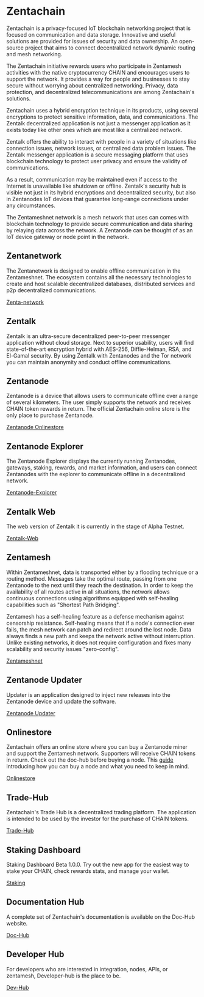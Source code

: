 # Zentachain

Zentachain is a privacy-focused IoT blockchain networking project that is focused on communication and data storage. Innovative and useful solutions are provided for issues of security and data ownership. An open-source project that aims to connect decentralized network dynamic routing and mesh networking.

The Zentachain initiative rewards users who participate in Zentamesh activities with the native cryptocurrency CHAIN and encourages users to support the network. It provides a way for people and businesses to stay secure without worrying about centralized networking. Privacy, data protection, and decentralized telecommunications are among Zentachain's solutions.

Zentachain uses a hybrid encryption technique in its products, using several encryptions to protect sensitive information, data, and communications. The Zentalk decentralized application is not just a messenger application as it exists today like other ones which are most like a centralized network. 

Zentalk offers the ability to interact with people in a variety of situations like connection issues, network issues, or centralized data problem issues. The Zentalk messenger application is a secure messaging platform that uses blockchain technology to protect user privacy and ensure the validity of communications.

As a result, communication may be maintained even if access to the Internet is unavailable like shutdown or offline. Zentalk's security hub is visible not just in its hybrid encryptions and decentralized security, but also in Zentanodes IoT devices that guarantee long-range connections under any circumstances.

The Zentameshnet network is a mesh network that uses can comes with blockchain technology to provide secure communication and data sharing by relaying data across the network. A Zentanode can be thought of as an IoT device gateway or node point in the network.

## Zentanetwork

The Zentanetwork is designed to enable offline communication in the Zentameshnet. The ecosystem contains all the necessary technologies to create and host scalable decentralized databases, distributed services and p2p decentralized communications.

[Zenta-network](https://docs.zentachain.io/zentanetwork)

## Zentalk

Zentalk is an ultra-secure decentralized peer-to-peer messenger application without cloud storage. Next to superior usability, users will find state-of-the-art encryption hybrid with AES-256, Diffie-Helman, RSA, and El-Gamal security. By using Zentalk with Zentanodes and the Tor network you can maintain anonymity and conduct offline communications.

## Zentanode

Zentanode is a device that allows users to communicate offline over a range of several kilometers. The user simply supports the network and receives CHAIN token rewards in return. The official Zentachain online store is the only place to purchase Zentanode.

[Zentanode Onlinestore](https://zentanode.com)

## Zentanode Explorer

The Zentanode Explorer displays the currently running Zentanodes, gateways, staking, rewards, and market information, and users can connect Zentanodes with the explorer to communicate offline in a decentralized network.

[Zentanode-Explorer](https://explorer.zentanode.com/)

## Zentalk Web

The web version of Zentalk it is currently in the stage of Alpha Testnet.

[Zentalk-Web](https://zentalk.chat)

## Zentamesh

Within Zentameshnet, data is transported either by a flooding technique or a routing method. Messages take the optimal route, passing from one Zentanode to the next until they reach the destination. In order to keep the availability of all routes active in all situations, the network allows continuous connections using algorithms equipped with self-healing capabilities such as "Shortest Path Bridging".

Zentamesh has a self-healing feature as a defense mechanism against censorship resistance. Self-healing means that if a node's connection ever fails, the mesh network can patch and redirect around the lost node. Data always finds a new path and keeps the network active without interruption. Unlike existing networks, it does not require configuration and fixes many scalability and security issues "zero-config".

[Zentameshnet](https://docs.zentachain.io/Overview/introduction)

## Zentanode Updater

Updater is an application designed to inject new releases into the Zentanode device and update the software.

[Zentanode Updater](https://github.com/ZentaChain/Zentanode-Updater)

## Onlinestore

Zentachain offers an online store where you can buy a Zentanode miner and support the Zentamesh network. Supporters will receive CHAIN tokens in return. Check out the doc-hub before buying a node. This [guide](https://docs.zentachain.io/zentanode/purchase-guide) introducing how you can buy a node and what you need to keep in mind.

[Onlinestore](https://zentanode.com)

## Trade-Hub
Zentachain's Trade Hub is a decentralized trading platform. The application is intended to be used by the investor for the purchase of CHAIN tokens.

[Trade-Hub](https://trade.zentachain.io)

## Staking Dashboard

Staking Dashboard Beta 1.0.0. Try out the new app for the easiest way to stake your CHAIN, check rewards stats, and manage your wallet.

[Staking](https://staking.zentachain.io)
 
## Documentation Hub

A complete set of Zentachain's documentation is available on the Doc-Hub website.

[Doc-Hub](https://docs.zentachain.io)

## Developer Hub

For developers who are interested in integration, nodes, APIs, or zentamesh, Developer-hub is the place to be.

[Dev-Hub](https://devs.zentachain.io)
